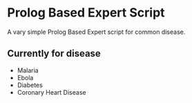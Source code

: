 # Prolog Based Expert Script
A vary simple Prolog Based Expert script for common disease.
## Currently for disease
  - Malaria
  - Ebola
  - Diabetes
  - Coronary Heart Disease
